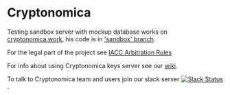 # Cryptonomica

Testing sandbox server with mockup database works on
[cryptonomica.work](https://cryptonomica.work), his code is in
['sandbox' branch](https://github.com/Cryptonomica/cryptonomica/tree/sandbox).

For the legal part of the project see
[IACC Arbitration Rules](https://github.com/Cryptonomica/arbitration-rules)

For info about using Cryptonomica keys server see our
[wiki](https://github.com/Cryptonomica/cryptonomica/wiki).

To talk to Cryptonomica team and users join our slack server
[![Slack Status](http://slack.cryptonomica.net/badge.svg)](http://slack.cryptonomica.net/).
